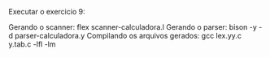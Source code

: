 Executar o exercicio 9:

Gerando o scanner: flex scanner-calculadora.l 
Gerando o parser: bison -y -d parser-calculadora.y 
Compilando os arquivos gerados: gcc lex.yy.c y.tab.c -lfl -lm

